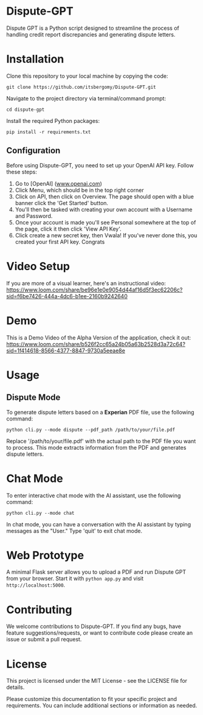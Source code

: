 # Dispute-GPT
Dispute GPT is a Python script designed to streamline the process of handling credit report discrepancies and generating dispute letters. 

# __Installation__ 
Clone this repository to your local machine by copying the code:
```shell
git clone https://github.com/itsbergomy/Dispute-GPT.git
```
Navigate to the project directory via terminal/command prompt:
```shell
cd dispute-gpt
```
Install the required Python packages:
```shell
pip install -r requirements.txt
```

## __Configuration__
Before using Dispute-GPT, you need to set up your OpenAI API key. Follow these steps:
1. Go to [OpenAI] (www.openai.com)
2. Click Menu, which should be in the top right corner
3. Click on API, then click on Overview. The page should open with a blue banner click the 'Get Started' button.
4. You'll then be tasked with creating your own account with a Username and Password.
5. Once your account is made you'll see Personal somewhere at the top of the page, click it then click 'View API Key'.
6. Click create a new secret key, then Vwala! If you've never done this, you created your first API key. Congrats

# __Video Setup__
If you are more of a visual learner, here's an instructional video:
https://www.loom.com/share/be96e1e0e9054d44af16d5f3ec62206c?sid=f6be7426-444a-4dc6-b1ee-2160b9242640

# __Demo__
This is a Demo Video of the Alpha Version of the application, check it out:
https://www.loom.com/share/b526f2cc65a24b05a63b2528d3a72c64?sid=1f414618-8566-4377-8847-9730a5eeae8e



# __Usage__
## Dispute Mode
To generate dispute letters based on a __Experian__ PDF file, use the following command:
```shell
python cli.py --mode dispute --pdf_path /path/to/your/file.pdf
```
Replace '/path/to/your/file.pdf' with the actual path to the PDF file you want to process. This mode extracts information from the PDF and generates  dispute letters.

# __Chat Mode__
To enter interactive chat mode with the AI assistant, use the following command:
```shell
python cli.py --mode chat
```
In chat mode, you can have a conversation with the AI assistant by typing messages as the "User." Type 'quit' to exit chat mode.

# __Web Prototype__
A minimal Flask server allows you to upload a PDF and run Dispute GPT from your browser. Start it with `python app.py` and visit `http://localhost:5000`.

# __Contributing__
We welcome contributions to Dispute-GPT. If you find any bugs, have feature suggestions/requests, or want to contribute code please create an issue or submit a pull request.

# __License__
This project is licensed under the MIT License - see the LICENSE file for details.

Please customize this documentation to fit your specific project and requirements. You can include additional sections or information as needed.




